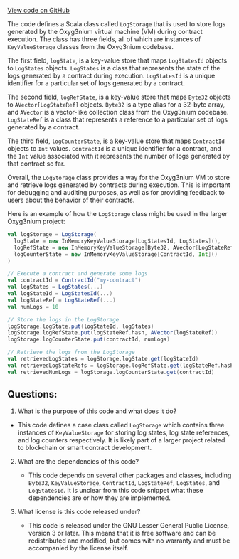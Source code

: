 [View code on GitHub](https://github.com/alephium/alephium/protocol/src/main/scala/org/alephium/protocol/vm/event/LogStorage.scala)

The code defines a Scala class called `LogStorage` that is used to store logs generated by the Oxyg3nium virtual machine (VM) during contract execution. The class has three fields, all of which are instances of `KeyValueStorage` classes from the Oxyg3nium codebase. 

The first field, `logState`, is a key-value store that maps `LogStatesId` objects to `LogStates` objects. `LogStates` is a class that represents the state of the logs generated by a contract during execution. `LogStatesId` is a unique identifier for a particular set of logs generated by a contract. 

The second field, `logRefState`, is a key-value store that maps `Byte32` objects to `AVector[LogStateRef]` objects. `Byte32` is a type alias for a 32-byte array, and `AVector` is a vector-like collection class from the Oxyg3nium codebase. `LogStateRef` is a class that represents a reference to a particular set of logs generated by a contract. 

The third field, `logCounterState`, is a key-value store that maps `ContractId` objects to `Int` values. `ContractId` is a unique identifier for a contract, and the `Int` value associated with it represents the number of logs generated by that contract so far. 

Overall, the `LogStorage` class provides a way for the Oxyg3nium VM to store and retrieve logs generated by contracts during execution. This is important for debugging and auditing purposes, as well as for providing feedback to users about the behavior of their contracts. 

Here is an example of how the `LogStorage` class might be used in the larger Oxyg3nium project:

```scala
val logStorage = LogStorage(
  logState = new InMemoryKeyValueStorage[LogStatesId, LogStates](),
  logRefState = new InMemoryKeyValueStorage[Byte32, AVector[LogStateRef]](),
  logCounterState = new InMemoryKeyValueStorage[ContractId, Int]()
)

// Execute a contract and generate some logs
val contractId = ContractId("my-contract")
val logStates = LogStates(...)
val logStateId = LogStatesId(...)
val logStateRef = LogStateRef(...)
val numLogs = 10

// Store the logs in the LogStorage
logStorage.logState.put(logStateId, logStates)
logStorage.logRefState.put(logStateRef.hash, AVector(logStateRef))
logStorage.logCounterState.put(contractId, numLogs)

// Retrieve the logs from the LogStorage
val retrievedLogStates = logStorage.logState.get(logStateId)
val retrievedLogStateRefs = logStorage.logRefState.get(logStateRef.hash)
val retrievedNumLogs = logStorage.logCounterState.get(contractId)
```
## Questions: 
 1. What is the purpose of this code and what does it do?
   - This code defines a case class called `LogStorage` which contains three instances of `KeyValueStorage` for storing log states, log state references, and log counters respectively. It is likely part of a larger project related to blockchain or smart contract development.

2. What are the dependencies of this code?
   - This code depends on several other packages and classes, including `Byte32`, `KeyValueStorage`, `ContractId`, `LogStateRef`, `LogStates`, and `LogStatesId`. It is unclear from this code snippet what these dependencies are or how they are implemented.

3. What license is this code released under?
   - This code is released under the GNU Lesser General Public License, version 3 or later. This means that it is free software and can be redistributed and modified, but comes with no warranty and must be accompanied by the license itself.